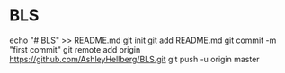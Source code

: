 # BLS
echo "# BLS" >> README.md
git init
git add README.md
git commit -m "first commit"
git remote add origin https://github.com/AshleyHellberg/BLS.git
git push -u origin master
